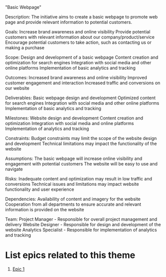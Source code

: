 "Basic Webpage"

Description: The initiative aims to create a basic webpage to promote web page and provide relevant information to potential customers.

Goals: 
    Increase brand awareness and online visibility
    Provide potential customers with relevant information about our company/product/service
    Encourage potential customers to take action, such as contacting us or making a purchase

Scope:
    Design and development of a basic webpage
    Content creation and optimization for search engines
    Integration with social media and other online platforms
    Implementation of basic analytics and tracking

Outcomes: 
    Increased brand awareness and online visibility
    Improved customer engagement and interaction
    Increased traffic and conversions on our website

Deliverables:
    Basic webpage design and development
    Optimized content for search engines
    Integration with social media and other online platforms
    Implementation of basic analytics and tracking

Milestones: 
    Website design and development
    Content creation and optimization
    Integration with social media and online platforms
    Implementation of analytics and tracking

Constraints: 
    Budget constraints may limit the scope of the website design and development
    Technical limitations may impact the functionality of the website

Assumptions: 
    The basic webpage will increase online visibility and engagement with potential customers
    The website will be easy to use and navigate

Risks:
    Inadequate content and optimization may result in low traffic and conversions
    Technical issues and limitations may impact website functionality and user experience

Dependencies: 
    Availability of content and imagery for the website
    Cooperation from all departments to ensure accurate and relevant information is provided on the website

Team:
    Project Manager - Responsible for overall project management and delivery
    Website Designer - Responsible for design and development of the website
    Analytics Specialist - Responsible for implementation of analytics and tracking

# List epics related to this theme
1. [Epic 1](documentation/templates/theme/initiatives/epics/epic_template.md)